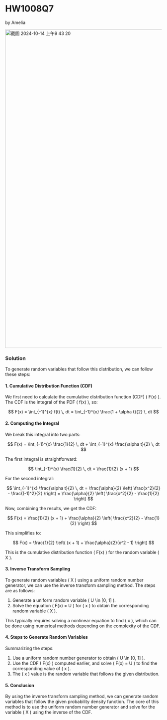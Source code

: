 # HW1008Q7

by Amelia

<img width="1022" alt="截圖 2024-10-14 上午9 43 20" src="https://github.com/user-attachments/assets/35dc624b-2dfb-476f-8419-a9a44444b08a">

### Solution

To generate random variables that follow this distribution, we can follow these steps:

#### 1. **Cumulative Distribution Function (CDF)**

We first need to calculate the cumulative distribution function (CDF) \( F(x) \). The CDF is the integral of the PDF \( f(x) \), so:

$$
F(x) = \int_{-1}^{x} f(t) \, dt = \int_{-1}^{x} \frac{1 + \alpha t}{2} \, dt
$$

#### 2. **Computing the Integral**

We break this integral into two parts:

$$
F(x) = \int_{-1}^{x} \frac{1}{2} \, dt + \int_{-1}^{x} \frac{\alpha t}{2} \, dt
$$

The first integral is straightforward:

$$
\int_{-1}^{x} \frac{1}{2} \, dt = \frac{1}{2} (x + 1)
$$

For the second integral:

$$
\int_{-1}^{x} \frac{\alpha t}{2} \, dt = \frac{\alpha}{2} \left( \frac{x^2}{2} - \frac{(-1)^2}{2} \right) = \frac{\alpha}{2} \left( \frac{x^2}{2} - \frac{1}{2} \right)
$$

Now, combining the results, we get the CDF:

$$
F(x) = \frac{1}{2} (x + 1) + \frac{\alpha}{2} \left( \frac{x^2}{2} - \frac{1}{2} \right)
$$

This simplifies to:

$$
F(x) = \frac{1}{2} \left( (x + 1) + \frac{\alpha}{2}(x^2 - 1) \right)
$$

This is the cumulative distribution function \( F(x) \) for the random variable \( X \).

#### 3. **Inverse Transform Sampling**

To generate random variables \( X \) using a uniform random number generator, we can use the inverse transform sampling method. The steps are as follows:

1. Generate a uniform random variable \( U \in [0, 1] \).
2. Solve the equation \( F(x) = U \) for \( x \) to obtain the corresponding random variable \( X \).

This typically requires solving a nonlinear equation to find \( x \), which can be done using numerical methods depending on the complexity of the CDF.

#### 4. **Steps to Generate Random Variables**

Summarizing the steps:

1. Use a uniform random number generator to obtain \( U \in [0, 1] \).
2. Use the CDF \( F(x) \) computed earlier, and solve \( F(x) = U \) to find the corresponding value of \( x \).
3. The \( x \) value is the random variable that follows the given distribution.

#### 5. **Conclusion**

By using the inverse transform sampling method, we can generate random variables that follow the given probability density function. The core of this method is to use the uniform random number generator and solve for the variable \( X \) using the inverse of the CDF.


